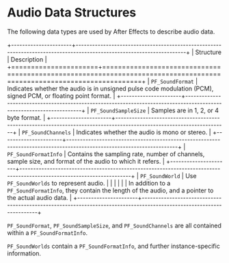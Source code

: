 # Audio Data Structures

The following data types are used by After Effects to describe audio data.

+----------------------+----------------------------------------------------------------------------------------------------------------------+
|      Structure       |                                                     Description                                                      |
+======================+======================================================================================================================+
| `PF_SoundFormat`     | Indicates whether the audio is in unsigned pulse code modulation (PCM), signed PCM, or floating point format.        |
+----------------------+----------------------------------------------------------------------------------------------------------------------+
| `PF_SoundSampleSize` | Samples are in 1, 2, or 4 byte format.                                                                               |
+----------------------+----------------------------------------------------------------------------------------------------------------------+
| `PF_SoundChannels`   | Indicates whether the audio is mono or stereo.                                                                       |
+----------------------+----------------------------------------------------------------------------------------------------------------------+
| `PF_SoundFormatInfo` | Contains the sampling rate, number of channels, sample size, and format of the audio to which it refers.             |
+----------------------+----------------------------------------------------------------------------------------------------------------------+
| `PF_SoundWorld`      | Use `PF_SoundWorlds` to represent audio.                                                                             |
|                      |                                                                                                                      |
|                      | In addition to a `PF_SoundFormatInfo`, they contain the length of the audio, and a pointer to the actual audio data. |
+----------------------+----------------------------------------------------------------------------------------------------------------------+

`PF_SoundFormat`, `PF_SoundSampleSize`, and `PF_SoundChannels` are all contained within a `PF_SoundFormatInfo`.

`PF_SoundWorlds` contain a `PF_SoundFormatInfo`, and further instance-specific information.
